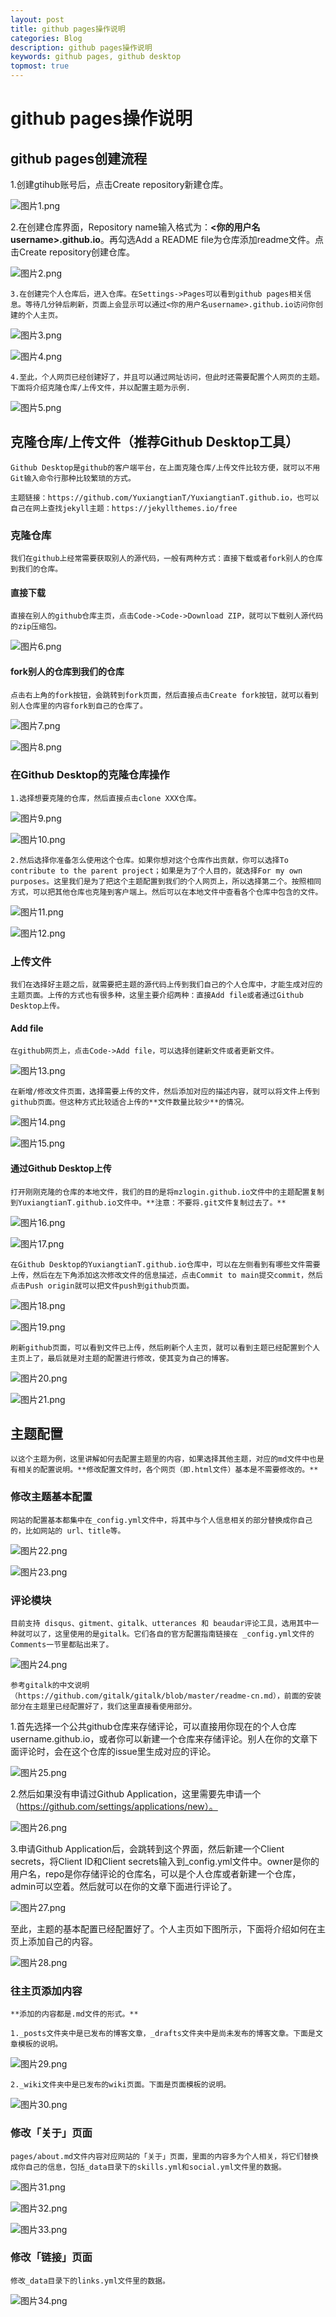 ```yaml
---
layout: post
title: github pages操作说明
categories: Blog
description: github pages操作说明
keywords: github pages, github desktop
topmost: true
---
```

# github pages操作说明

## github pages创建流程

1.创建gtihub账号后，点击Create repository新建仓库。

![图片1.png](https://s2.loli.net/2022/09/08/LygibZWuIM1sRGp.png)

2.在创建仓库界面，Repository name输入格式为：**<你的用户名username>.github.io**。再勾选Add a README file为仓库添加readme文件。点击Create repository创建仓库。

![图片2.png](https://s2.loli.net/2022/09/08/UQeBxdhiGfwTYIy.png)

    3.在创建完个人仓库后，进入仓库。在Settings->Pages可以看到github pages相关信息。等待几分钟后刷新，页面上会显示可以通过<你的用户名username>.github.io访问你创建的个人主页。

![图片3.png](https://s2.loli.net/2022/09/08/drzpU5vKbO4m62u.png)

![图片4.png](https://s2.loli.net/2022/09/08/BHfTeuLdVD6Egc9.png)

    4.至此，个人网页已经创建好了，并且可以通过网址访问，但此时还需要配置个人网页的主题。下面将介绍克隆仓库/上传文件，并以配置主题为示例.

![图片5.png](https://s2.loli.net/2022/09/08/u6Db1wxsh2HVAiK.png)

## 克隆仓库/上传文件（推荐Github Desktop工具）

    Github Desktop是github的客户端平台，在上面克隆仓库/上传文件比较方便，就可以不用Git输入命令行那种比较繁琐的方式。

    主题链接：https://github.com/YuxiangtianT/YuxiangtianT.github.io，也可以自己在网上查找jekyll主题：https://jekyllthemes.io/free

### 克隆仓库

    我们在github上经常需要获取别人的源代码，一般有两种方式：直接下载或者fork别人的仓库到我们的仓库。

#### 直接下载

    直接在别人的github仓库主页，点击Code->Code->Download ZIP，就可以下载别人源代码的zip压缩包。

![图片6.png](https://s2.loli.net/2022/09/08/M8O2xDtV4eQycRF.png)

#### fork别人的仓库到我们的仓库

    点击右上角的fork按钮，会跳转到fork页面，然后直接点击Create fork按钮，就可以看到别人仓库里的内容fork到自己的仓库了。

![图片7.png](https://s2.loli.net/2022/09/08/LBaq5DTECgHIn86.png)

![图片8.png](https://s2.loli.net/2022/09/08/Ih3xHTtMXiP428z.png)

### 在Github Desktop的克隆仓库操作

    1.选择想要克隆的仓库，然后直接点击clone XXX仓库。

![图片9.png](https://s2.loli.net/2022/09/08/D7KX6NhVEFstJI2.png)

![图片10.png](https://s2.loli.net/2022/09/08/KJYnQq3pw29Pg8N.png)

    2.然后选择你准备怎么使用这个仓库。如果你想对这个仓库作出贡献，你可以选择To contribute to the parent project；如果是为了个人目的，就选择For my own purposes。这里我们是为了把这个主题配置到我们的个人网页上，所以选择第二个。按照相同方式，可以把其他仓库也克隆到客户端上。然后可以在本地文件中查看各个仓库中包含的文件。

![图片11.png](https://s2.loli.net/2022/09/08/eEhmFBiHRgCPXrV.png)

![图片12.png](https://s2.loli.net/2022/09/08/KD87BykdczGYle2.png)

### 上传文件

    我们在选择好主题之后，就需要把主题的源代码上传到我们自己的个人仓库中，才能生成对应的主题页面。上传的方式也有很多种，这里主要介绍两种：直接Add file或者通过Github Desktop上传。

#### Add file

    在github网页上，点击Code->Add file，可以选择创建新文件或者更新文件。

![图片13.png](https://s2.loli.net/2022/09/08/Yv6xGeqNtlQaRZW.png)

    在新增/修改文件页面，选择需要上传的文件，然后添加对应的描述内容，就可以将文件上传到github页面。但这种方式比较适合上传的**文件数量比较少**的情况。

![图片14.png](https://s2.loli.net/2022/09/08/5YnsRQmTytbKD2i.png)

![图片15.png](https://s2.loli.net/2022/09/08/Pfig5rJuapKdNLv.png)

#### 通过Github Desktop上传

    打开刚刚克隆的仓库的本地文件，我们的目的是将mzlogin.github.io文件中的主题配置复制到YuxiangtianT.github.io文件中。**注意：不要将.git文件复制过去了。**

![图片16.png](https://s2.loli.net/2022/09/08/1cXhqTzfkMSRQZK.png)

![图片17.png](https://s2.loli.net/2022/09/08/1Itr7P6UYVne5yW.png)

    在Github Desktop的YuxiangtianT.github.io仓库中，可以在左侧看到有哪些文件需要上传，然后在左下角添加这次修改文件的信息描述，点击Commit to main提交commit，然后点击Push origin就可以把文件push到github页面。

![图片18.png](https://s2.loli.net/2022/09/08/Cc9Y43pLMNqOxFv.png)

![图片19.png](https://s2.loli.net/2022/09/08/KY3EsUH6gMLxWqN.png)

    刷新github页面，可以看到文件已上传，然后刷新个人主页，就可以看到主题已经配置到个人主页上了，最后就是对主题的配置进行修改，使其变为自己的博客。

![图片20.png](https://s2.loli.net/2022/09/08/6gEuTpUMXvDhJK4.png)

![图片21.png](https://s2.loli.net/2022/09/08/tPDLJqnMOrmauNX.png)

## 主题配置

    以这个主题为例，这里讲解如何去配置主题里的内容，如果选择其他主题，对应的md文件中也是有相关的配置说明。**修改配置文件时，各个网页（即.html文件）基本是不需要修改的。**

### 修改主题基本配置

    网站的配置基本都集中在_config.yml文件中，将其中与个人信息相关的部分替换成你自己的，比如网站的 url、title等。

![图片22.png](https://s2.loli.net/2022/09/08/DJCd9MQabqpONsE.png)

![图片23.png](https://s2.loli.net/2022/09/08/TREChZqAuWvHpjo.png)

### 评论模块

    目前支持 disqus、gitment、gitalk、utterances 和 beaudar评论工具，选用其中一种就可以了，这里使用的是gitalk。它们各自的官方配置指南链接在 _config.yml文件的Comments一节里都贴出来了。

![图片24.png](https://s2.loli.net/2022/09/08/1c8PyoAsDFiY4j7.png)

    参考gitalk的中文说明（https://github.com/gitalk/gitalk/blob/master/readme-cn.md），前面的安装部分在主题里已经配置好了，我们这里直接看使用部分。

   1.首先选择一个公共github仓库来存储评论，可以直接用你现在的个人仓库username.github.io，或者你可以新建一个仓库来存储评论。别人在你的文章下面评论时，会在这个仓库的issue里生成对应的评论。

![图片25.png](https://s2.loli.net/2022/09/08/J2jXpQHteShG7N9.png)

   2.然后如果没有申请过Github Application，这里需要先申请一个（https://github.com/settings/applications/new）。

![图片26.png](https://s2.loli.net/2022/09/08/mSyCO6xJ29uYqPo.png)

   3.申请Github Application后，会跳转到这个界面，然后新建一个Client secrets，将Client ID和Client secrets输入到_config.yml文件中。owner是你的用户名，repo是你存储评论的仓库名，可以是个人仓库或者新建一个仓库，admin可以空着。然后就可以在你的文章下面进行评论了。

![图片27.png](https://s2.loli.net/2022/09/08/tDperbfUgzi2AR1.png)

   至此，主题的基本配置已经配置好了。个人主页如下图所示，下面将介绍如何在主页上添加自己的内容。

![图片28.png](https://s2.loli.net/2022/09/08/9XRHJyCNSMoKLcQ.png)

### 往主页添加内容

    **添加的内容都是.md文件的形式。**

    1._posts文件夹中是已发布的博客文章，_drafts文件夹中是尚未发布的博客文章。下面是文章模板的说明。

![图片29.png](https://s2.loli.net/2022/09/08/VrSsuQ58qLlivIT.png)

    2._wiki文件夹中是已发布的wiki页面。下面是页面模板的说明。

![图片30.png](https://s2.loli.net/2022/09/08/Mml6Z5dPxkBbQ7W.png)

### 修改「关于」页面

    pages/about.md文件内容对应网站的「关于」页面，里面的内容多为个人相关，将它们替换成你自己的信息，包括_data目录下的skills.yml和social.yml文件里的数据。

![图片31.png](https://s2.loli.net/2022/09/08/gsaG5RWQ4E213dM.png)

![图片32.png](https://s2.loli.net/2022/09/08/qJpv9VODgtuWmrT.png)

![图片33.png](https://s2.loli.net/2022/09/08/mpGh4iKCFx9PeXg.png)

### 修改「链接」页面

    修改_data目录下的links.yml文件里的数据。

![图片34.png](https://s2.loli.net/2022/09/08/l9EGIu3fkBpvtOM.png)
